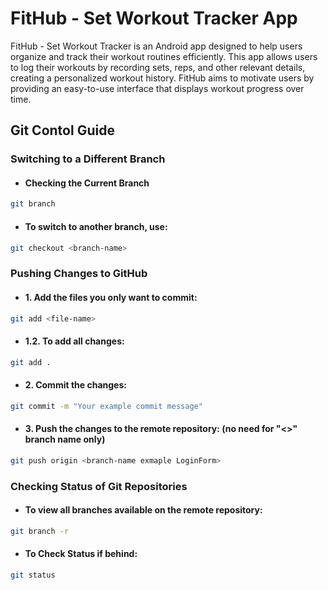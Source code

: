 # FitHub - Set Workout Tracker App
FitHub - Set Workout Tracker is an Android app designed to help users organize and track their workout routines efficiently. This app allows users to log their workouts by recording sets, reps, and other relevant details, creating a personalized workout history. FitHub aims to motivate users by providing an easy-to-use interface that displays workout progress over time.




## Git Contol Guide

### Switching to a Different Branch
- #### Checking the Current Branch
```bash
git branch
```
- #### To switch to another branch, use:
```bash
git checkout <branch-name>
```

### Pushing Changes to GitHub
- #### 1. Add the files you only want to commit:
 ```bash
git add <file-name>
 ```
- #### 1.2. To add all changes:
 ```bash
git add .
 ```
- #### 2. Commit the changes:
 ```bash
git commit -m "Your example commit message"
 ```
- #### 3. Push the changes to the remote repository: (no need for "<>" branch name only)
 ```bash
git push origin <branch-name exmaple LoginForm>
 ```

### Checking Status of Git Repositories
- #### To view all branches available on the remote repository:
 ```bash
git branch -r
 ```
- #### To Check Status if behind:
 ```bash
git status
 ```
  
